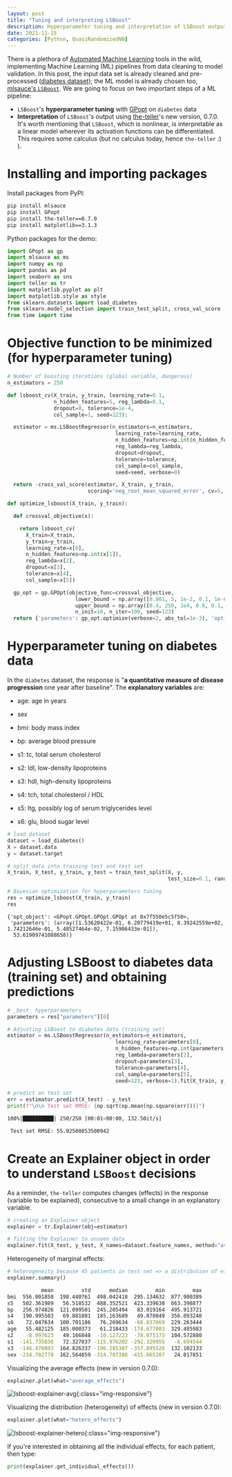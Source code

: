 ```yaml
---
layout: post
title: "Tuning and interpreting LSBoost"
description: Hyperparameter tuning and interpretation of LSBoost output.
date: 2021-11-15
categories: [Python, QuasiRandomizedNN]
---
```


There is a plethora of [Automated Machine Learning](https://en.wikipedia.org/wiki/Automated_machine_learning) 
 tools in the wild, implementing Machine Learning (ML) pipelines from data cleaning to model validation. 
In this post, the input data set is already cleaned and pre-processed ([diabetes dataset](https://scikit-learn.org/stable/datasets/toy_dataset.html#diabetes-dataset)); the ML model is 
already chosen too, [mlsauce's `LSBoost`](https://www.researchgate.net/publication/346059361_LSBoost_gradient_boosted_penalized_nonlinear_least_squares). We are going to focus on two important steps of a ML pipeline: 

- `LSBoost`'s **hyperparameter tuning** with [GPopt](https://github.com/Techtonique/GPopt) on `diabetes` data
- **Interpretation** of `LSBoost`'s output using  [the-teller](https://github.com/Techtonique/teller)'s new version, 0.7.0. It's worth mentioning that `LSBoost`, which is nonlinear, is interpretable as a linear model 
wherever its activation functions can be differentiated. This requires some calculus (but no calculus 
today, hence `the-teller` :) ). 


# Installing and importing packages

Install packages from PyPI: 

```bash
pip install mlsauce
pip install GPopt
pip install the-teller==0.7.0
pip install matplotlib==3.1.3
```

Python packages for the demo: 

```python
import GPopt as gp 
import mlsauce as ms
import numpy as np
import pandas as pd
import seaborn as sns
import teller as tr
import matplotlib.pyplot as plt
import matplotlib.style as style
from sklearn.datasets import load_diabetes
from sklearn.model_selection import train_test_split, cross_val_score
from time import time
```

# Objective function to be minimized (for hyperparameter tuning)


```python
# Number of boosting iterations (global variable, dangerous)
n_estimators = 250
```

```python
def lsboost_cv(X_train, y_train, learning_rate=0.1, 
               n_hidden_features=5, reg_lambda=0.1, 
               dropout=0, tolerance=1e-4, 
               col_sample=1, seed=123):

  estimator = ms.LSBoostRegressor(n_estimators=n_estimators, 
                                   learning_rate=learning_rate,
                                   n_hidden_features=np.int(n_hidden_features), 
                                   reg_lambda=reg_lambda,
                                   dropout=dropout,
                                   tolerance=tolerance,
                                   col_sample=col_sample,
                                   seed=seed, verbose=0)

  return -cross_val_score(estimator, X_train, y_train,
                          scoring='neg_root_mean_squared_error', cv=5, n_jobs=-1).mean()
```

```python
def optimize_lsboost(X_train, y_train):

  def crossval_objective(x):

    return lsboost_cv(            
      X_train=X_train, 
      y_train=y_train,
      learning_rate=x[0],
      n_hidden_features=np.int(x[1]), 
      reg_lambda=x[2], 
      dropout=x[3],
      tolerance=x[4],
      col_sample=x[5])

  gp_opt = gp.GPOpt(objective_func=crossval_objective, 
                      lower_bound = np.array([0.001, 5, 1e-2, 0.1, 1e-6, 0.5]), 
                      upper_bound = np.array([0.4, 250, 1e4, 0.8, 0.1, 0.999]),
                      n_init=10, n_iter=190, seed=123)    
  return {'parameters': gp_opt.optimize(verbose=2, abs_tol=1e-3), 'opt_object':  gp_opt}
```

# Hyperparameter tuning on diabetes data 

In the `diabetes` dataset, the response is "**a quantitative measure of disease progression** one year after baseline". The **explanatory variables** are: 

- age: age in years

- sex

- bmi: body mass index

- bp: average blood pressure

- s1: tc, total serum cholesterol

- s2: ldl, low-density lipoproteins

- s3: hdl, high-density lipoproteins

- s4: tch, total cholesterol / HDL

- s5: ltg, possibly log of serum triglycerides level

- s6: glu, blood sugar level

```python
# load dataset
dataset = load_diabetes()
X = dataset.data
y = dataset.target

# split data into training test and test set
X_train, X_test, y_train, y_test = train_test_split(X, y, 
                                                    test_size=0.1, random_state=13)

# Bayesian optimization for hyperparameters tuning                                                    
res = optimize_lsboost(X_train, y_train)  
res
```
```
{'opt_object': <GPopt.GPOpt.GPOpt.GPOpt at 0x7f550e5c5f50>,
 'parameters': (array([1.53620422e-01, 6.20779419e+01, 8.39242559e+02, 1.74212646e-01, 5.48527464e-02, 7.15906433e-01]),
  53.61909741088658)}
```

# Adjusting LSBoost to diabetes data (training set) and obtaining predictions

```python
# _best_ hyperparameters
parameters = res["parameters"][0]

# Adjusting LSBoost to diabetes data (training set)
estimator = ms.LSBoostRegressor(n_estimators=n_estimators,
                                   learning_rate=parameters[0],
                                   n_hidden_features=np.int(parameters[1]), 
                                   reg_lambda=parameters[2], 
                                   dropout=parameters[3],  
                                   tolerance=parameters[4], 
                                   col_sample=parameters[5],
                                   seed=123, verbose=1).fit(X_train, y_train)

# predict on test set
err = estimator.predict(X_test) - y_test
print(f"\n\n Test set RMSE: {np.sqrt(np.mean(np.square(err)))}")
```
```bash
100%|██████████| 250/250 [00:01<00:00, 132.50it/s]

 Test set RMSE: 55.92500853500942
```

# Create an Explainer object in order to understand `LSBoost` decisions

As a reminder, `the-teller` computes changes (effects) in the response (variable to be explained),  consecutive to a small change in an explanatory variable. 

```python
# creating an Explainer object
explainer = tr.Explainer(obj=estimator)

# fitting the Explainer to unseen data
explainer.fit(X_test, y_test, X_names=dataset.feature_names, method="avg")
```

Heterogeneity of marginal effects: 

```python
# heterogeneity because 45 patients in test set => a distribution of effects
explainer.summary() 
```

```bash
           mean         std      median         min         max
bmi  556.001858  198.440761  498.042418  295.134632  877.900389
s5   502.361989   56.518532  488.352521  423.339630  663.398877
bp   256.974826  121.099501  245.205494   83.019164  495.913721
s4   190.995503   69.881801  185.163689   49.870049  356.093240
s6    72.047634  100.701186   76.269634  -68.037669  229.263444
age   55.482125  185.000373   61.218433 -174.677003  329.485983
s2    -8.097623   49.166848  -10.127223  -78.075175  104.572880
s1  -141.735836   72.327037 -115.976202 -292.320955   -6.694544
s3  -146.470803  164.826337 -196.285307 -357.895526  132.102133
sex -234.702770  162.564859 -314.707386 -415.665287   24.017851
```

Visualizing the average effects (new in version 0.7.0):

```python
explainer.plot(what="average_effects")
```

![lsboost-explainer-avg]({{base}}/images/2021-11-15/2021-11-15-image1.png){:class="img-responsive"}

Visualizing the distribution (heterogeneity) of effects (new in version 0.7.0):

```python
explainer.plot(what="hetero_effects")
```

![lsboost-explainer-hetero]({{base}}/images/2021-11-15/2021-11-15-image2.png){:class="img-responsive"}

If you're interested in obtaining all the individual effects, for each patient, then type: 

```python 
print(explainer.get_individual_effects())
```
